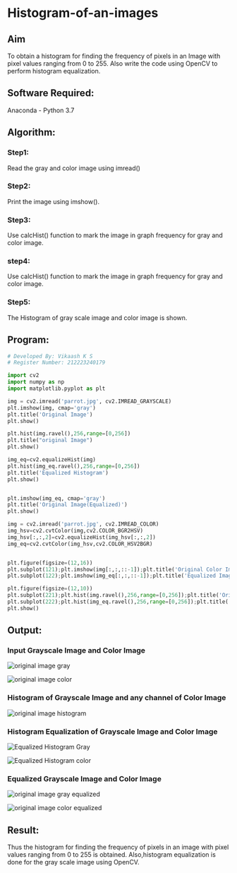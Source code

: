# Histogram-of-an-images
## Aim
To obtain a histogram for finding the frequency of pixels in an Image with pixel values ranging from 0 to 255. Also write the code using OpenCV to perform histogram equalization.

## Software Required:
Anaconda - Python 3.7

## Algorithm:
### Step1:
Read the gray and color image using imread()

### Step2:
Print the image using imshow().

### Step3:
Use calcHist() function to mark the image in graph frequency for gray and color image.

### step4:
Use calcHist() function to mark the image in graph frequency for gray and color image.

### Step5:
The Histogram of gray scale image and color image is shown.

## Program:
```python
# Developed By: Vikaash K S 
# Register Number: 212223240179

import cv2
import numpy as np
import matplotlib.pyplot as plt

img = cv2.imread('parrot.jpg', cv2.IMREAD_GRAYSCALE)
plt.imshow(img, cmap='gray')
plt.title('Original Image')
plt.show()

plt.hist(img.ravel(),256,range=[0,256])
plt.title("original Image")
plt.show()

img_eq=cv2.equalizeHist(img)
plt.hist(img_eq.ravel(),256,range=[0,256])
plt.title('Equalized Histogram')
plt.show()


plt.imshow(img_eq, cmap='gray')
plt.title('Original Image(Equalized)')
plt.show()

img = cv2.imread('parrot.jpg', cv2.IMREAD_COLOR)
img_hsv=cv2.cvtColor(img,cv2.COLOR_BGR2HSV)
img_hsv[:,:,2]=cv2.equalizeHist(img_hsv[:,:,2])
img_eq=cv2.cvtColor(img_hsv,cv2.COLOR_HSV2BGR)


plt.figure(figsize=(12,16))
plt.subplot(121);plt.imshow(img[:,:,::-1]);plt.title('Original Color Image')
plt.subplot(122);plt.imshow(img_eq[:,:,::-1]);plt.title('Equalized Image')

plt.figure(figsize=(12,10))
plt.subplot(221);plt.hist(img.ravel(),256,range=[0,256]);plt.title('Original Image')
plt.subplot(222);plt.hist(img_eq.ravel(),256,range=[0,256]);plt.title('Original Image')
plt.show()

```
## Output:
### Input Grayscale Image and Color Image
![original image gray](https://github.com/user-attachments/assets/a1d244ba-ba00-4fde-9f57-e35e0eec9760)

![original image color](https://github.com/user-attachments/assets/ead3843a-3ce1-460c-9ee3-4502c41069c2)

### Histogram of Grayscale Image and any channel of Color Image
![original image histogram](https://github.com/user-attachments/assets/b95cafe0-ffb7-4a84-895a-67d4930440f2)


### Histogram Equalization of Grayscale Image and Color Image
![Equalized Histogram Gray](https://github.com/user-attachments/assets/e98e7d25-554e-42ce-bd80-0af0c52cd007)

![Equalized Histogram color](https://github.com/user-attachments/assets/90d92d51-e2c3-4abb-b1f1-308f4922d6dc)

### Equalized  Grayscale Image and Color Image 
![original image gray equalized](https://github.com/user-attachments/assets/63065fc6-af69-4573-83ff-12d4659e9cf1)

![original image color equalized](https://github.com/user-attachments/assets/92116745-9873-492f-a209-26ce967765bf)

## Result: 
Thus the histogram for finding the frequency of pixels in an image with pixel values ranging from 0 to 255 is obtained. Also,histogram equalization is done for the gray scale image using OpenCV.
